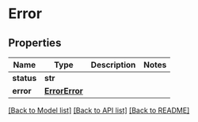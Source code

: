 # Error

## Properties
Name | Type | Description | Notes
------------ | ------------- | ------------- | -------------
**status** | **str** |  | 
**error** | [**ErrorError**](ErrorError.md) |  | 

[[Back to Model list]](../README.md#documentation-for-models) [[Back to API list]](../README.md#documentation-for-api-endpoints) [[Back to README]](../README.md)

